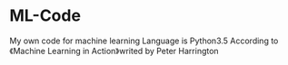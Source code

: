 # ML-Code
My own code for machine learning
Language is Python3.5
According to 《Machine Learning in Action》writed by Peter Harrington 
